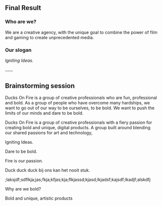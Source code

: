 <h2 style="text-align: left">Final Result</h2><h3 style="text-align: left">Who are we?</h3><p style="text-align: left">We are a creative agency, with the unique goal to combine the power of film and gaming to create unprecedented media.</p><h3 style="text-align: left">Our slogan</h3><p style="text-align: left"><em>Igniting Ideas.</em><br><br><em>----</em></p><h2 style="text-align: left">Brainstorming session</h2><p style="text-align: left">Ducks On Fire is a group of creative professionals who are fun, professional and bold. As a group of people who have overcome many hardships, we want to go out of our way to be ourselves, to be bold. We want to push the limits of our minds and dare to be bold.</p><p style="text-align: left">Ducks On Fire is a group of creative professionals with a fiery passion for creating bold and unique, digital products. A group built around blending our shared passions for art and technology,</p><p style="text-align: left">Igniting Ideas.</p><p style="text-align: left">Dare to be bold.</p><p style="text-align: left">Fire is our passion.</p><p style="text-align: left">Duck duck duck bij ons kan het nooit stuk.</p><p style="text-align: left">;laksjdf;sdflkja;jas;fkja;kfjas;kja;flkjassd;kjasd;lkjadsf;kajsdf;lkadjf;alskdfj</p><p style="text-align: left">Why are we bold?</p><p style="text-align: left">Bold and unique, artistic products</p><h2 style="text-align: left"></h2>